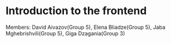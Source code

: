 # Introduction to the frontend
Members: David Aivazov(Group 5), Elena Bliadze(Group 5), Jaba Mghebrishvili(Group 5), Giga Dzagania(Group 3)
